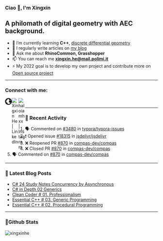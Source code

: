 ### Ciao 👋, I'm Xingxin

## A philomath of digital geometry with AEC background.

- 🌱 I’m currently learning **C++**, [discrete differential geometry][DDG]
- 📝 I regularly write articles on [my blog][my_blog]
- 💬 Ask me about **RhinoCommon, Grasshopper**
- 📫 You can reach me **xingxin.he@mail.polimi.it**
- ⚡ My 2022 goal is to develop my own project and contribute more on [Open source project][compas]



---


### Connect with me:

[<img align="left" alt="about" width="22px" src="https://raw.githubusercontent.com/iconic/open-iconic/master/svg/globe.svg" />][website]
[<img align="left" alt="Xingxin He | LinkedIn" width="22px" src="https://cdn.jsdelivr.net/npm/simple-icons@v5/icons/linkedin.svg" />][linkedin]
[<img align="left" alt="haloiamhxx | Instagram" width="22px" src="https://cdn.jsdelivr.net/npm/simple-icons@v3/icons/instagram.svg" />][instagram]

<br />

---

### :walking: Recent Activity
<!--START_SECTION:activity-->
1. 🗣 Commented on [#3480](https://github.com/typora/typora-issues/issues/3480) in [typora/typora-issues](https://github.com/typora/typora-issues)
2. ❗️ Opened issue [#18315](https://github.com/jsdelivr/jsdelivr/issues/18315) in [jsdelivr/jsdelivr](https://github.com/jsdelivr/jsdelivr)
3. ❌ Reopened PR [#870](https://github.com/compas-dev/compas/pull/870) in [compas-dev/compas](https://github.com/compas-dev/compas)
4. ❌ Closed PR [#870](https://github.com/compas-dev/compas/pull/870) in [compas-dev/compas](https://github.com/compas-dev/compas)
5. 🗣 Commented on [#870](https://github.com/compas-dev/compas/issues/870) in [compas-dev/compas](https://github.com/compas-dev/compas)
    <!--END_SECTION:activity-->



---

### 📕 Latest Blog Posts

<!-- BLOG-POST-LIST:START -->
- [C# 24 Study Notes Concurrency by Asynchronous](https://www.xingxin.me/my-path-to-code/c-24-study-notes-concurrency-by-async)
- [C# in Depth 02 Generics](https://www.xingxin.me/my-path-to-code/c-in-depth-02-generics)
- [Clean Coder # 01. Professionalism](https://www.xingxin.me/my-path-to-code/cleancoder-1-professionalism)
- [Essential C++ # 03. Generic Programming](https://www.xingxin.me/my-path-to-code/chapter-3-generic-programming)
- [Essential C++ # 02. Procedural Programming](https://www.xingxin.me/my-path-to-code/chapter-2-procedural-programming)
<!-- BLOG-POST-LIST:END -->



---

### 🧮Github Stats

  <img align="center" src="https://github-readme-stats.vercel.app/api?username=xingxinhe&show_icons=true&locale=en&bg_color=712121&text_color=ffffff&title_color=000000&icon_color=452424" alt="xingxinhe" />


[website]: https://www.xingxin.me/about
[instagram]: https://instagram.com/haloiamhxx
[linkedin]: https://linkedin.com/in/xingxin-he
[my_blog]: https://www.xingxin.me/my-path-to-code
[compas]: https://github.com/XingxinHE/compas/tree/trimesh_rhino
[DDG]: https://github.com/XingxinHE/ComputationalGeometry
